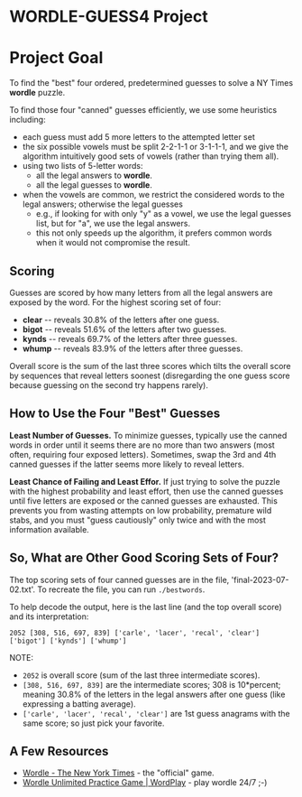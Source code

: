 # WORDLE-GUESS4 Project

# Project Goal
To find the "best" four ordered, predetermined guesses to solve a NY Times **wordle** puzzle.

To find those four "canned" guesses efficiently, we use some heuristics including:
* each guess must add 5 more letters to the attempted letter set
* the six possible vowels must be split 2-2-1-1 or 3-1-1-1, and we give the algorithm intuitively good sets of vowels (rather than trying them all).
* using two lists of 5-letter words:
    * all the legal answers to **wordle**.
    * all the legal guesses to **wordle**.
* when the vowels are common, we restrict the considered words to the legal answers; otherwise the legal guesses
    * e.g., if looking for with only "y" as a vowel, we use the legal guesses list, but for "a", we use the legal answers.
    * this not only speeds up the algorithm, it prefers common words when it would not compromise the result.

## Scoring
Guesses are scored by how many letters from all the legal answers are exposed by the word. For the highest scoring set of four:
* **clear** -- reveals 30.8% of the letters after one guess.
* **bigot** -- reveals 51.6% of the letters after two guesses.
* **kynds** -- reveals 69.7% of the letters after three guesses.
* **whump** -- reveals 83.9% of the letters after three guesses.

Overall score is the sum of the last three scores which tilts the overall score by sequences that reveal letters soonest (disregarding the one guess score because guessing on the second try happens rarely).

## How to Use the Four "Best" Guesses
**Least Number of Guesses.** To minimize guesses, typically use the canned words in order until it seems there are no more than two answers (most often, requiring four exposed letters). Sometimes, swap the 3rd and 4th canned guesses if the latter seems more likely to reveal letters.

**Least Chance of Failing and Least Effor.** If just trying to solve the puzzle with the highest probability and least effort, then use the canned guesses until five letters are exposed or the canned guesses are exhausted. This prevents you from wasting attempts on low probability, premature wild stabs, and you must "guess cautiously" only twice and with the most information available.

## So, What are Other Good Scoring Sets of Four?
The top scoring sets of four canned guesses are in the file, 'final-2023-07-02.txt'. To recreate the file, you can run `./bestwords`.

To help decode the output, here is the last line (and the top overall score) and its interpretation:
```
2052 [308, 516, 697, 839] ['carle', 'lacer', 'recal', 'clear'] ['bigot'] ['kynds'] ['whump']
```
NOTE:
* `2052` is overall score (sum of the last three intermediate scores).
* `[308, 516, 697, 839]` are the intermediate scores; 308 is 10*percent; meaning 30.8% of the letters in the legal answers after one guess (like expressing a batting average).
* `['carle', 'lacer', 'recal', 'clear']` are 1st guess anagrams with the same score; so just pick your favorite.

## A Few Resources
* [Wordle - The New York Times](https://www.nytimes.com/games/wordle/index.html) - the "official" game.
* [Wordle Unlimited Practice Game | WordPlay](https://wordplay.com/) - play wordle 24/7 ;-)
